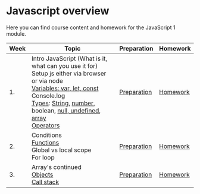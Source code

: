 # Javascript overview

Here you can find course content and homework for the JavaScript 1 module.

| Week | Topic | Preparation | Homework
| ---- | --------------------------------------------------------------------------------------------------------------------------------------------------------------------------------------------- | -------------------------------------------------------------------------------------------------------------------- | --------------------------------------- |
|1.| Intro JavaScript (What is it, what can you use it for) <br> Setup js either via browser or via node <br> [Variables: var, let, const](Week1/readme.md#variables) <br> Console.log <br> [Types](Week1/readme.md#Types): [String](Week1/readme.md#String), [number](Week1/readme.md#Number), boolean, [null, undefined](Week1/readme.md#Null--undefined), [array](Week1/readme.md#Array) <br> [Operators](Week1/readme.md#comparison-operators)|[Preparation](/JavaScript1/Week1/preparation.md)|[Homework](/JavaScript1/Week1/homework.md)|
|2.| Conditions <br> [Functions](Week2/readme.md#Functions) <br> Global vs local scope <br> For loop |[Preparation](/JavaScript1/Week2/readme.md)|[Homework](/JavaScript1/Week2/homework.md)|
|3.| Array's continued <br> [Objects](Week3/readme.md#Objects) <br> [Call stack](Week3/readme.md#Call-stack) | [Preparation](/JavaScript1/Week3/readme.md)|[Homework](/JavaScript1/Week3/homework.md)
